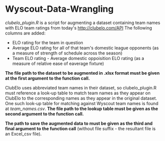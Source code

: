 # Wyscout-Data-Wrangling

*clubelo_plugin.R* is a script for augmenting a dataset containing team names with ELO team ratings from today's http://clubelo.com/API
The following columns are added:
- ELO rating for the team in question
- Average ELO rating for all of that team's domestic league opponents (as a measure of strength of schedule across the season)
- Team ELO rating - Average domestic oppoisition ELO rating (as a measure of relative ease of eaverage fixture)

**The file path to the dataset to be augmented in .xlsx format must be given at the first argument to the function call.**

ClubElo uses abbreviated team names in their dataset, so clubelo_plugin.R must reference a look-up table to match team names as they appear on ClubElo to the corresponding names as they appear in the original dataset. One such look-up table for matching against Wyscout team names is found at *team_names.csv*. **The file path to the lookup table must be given as the second argument to the function call.**

**The path to save the augmented data to must be given as the third and final argument to the function call** (without file suffix - the resultant file is an Excel_csv file).
